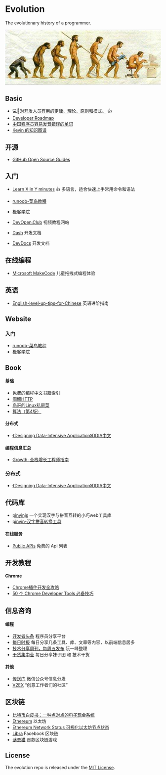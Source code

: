 # Evolution
The evolutionary history of a programmer.

![](https://github.com/TanChao90/evolution/raw/master/res/evolution.jpg)

## Basic
- [💻📖对开发人员有用的定律、理论、原则和模式。](https://github.com/nusr/hacker-laws-zh) 👍
- [Developer Roadmap](https://github.com/kamranahmedse/developer-roadmap)
- [中国程序员容易发音错误的单词](https://github.com/shimohq/chinese-programmer-wrong-pronunciation)
- [Kevin 的知识图谱](https://my.mindnode.com/pKCRgRVZBPRb6dgGgDRDpG1PhXLwAkvs5cXZqE32#744.6,-129.2,-2)

## 开源
- [GitHub Open Source Guides](https://opensource.guide/zh-cn/)

## 入门
- [Learn X in Y minutes](https://learnxinyminutes.com/) 👍 多语言，适合快速上手常用命令和语法
- [runoob-菜鸟教程](http://www.runoob.com/)
- [极客学院](http://www.jikexueyuan.com/)
- [DevOpen.Club](https://devopen.club/) 视频教程网站


- [Dash](https://kapeli.com/dash) 开发文档
- [DevDocs](https://devdocs.io/) 开发文档

## 在线编程
- [Microsoft MakeCode](https://www.microsoft.com/zh-cn/makecode?rtc=1) 儿童拖拽式编程体验

## 英语
- [English-level-up-tips-for-Chinese](https://github.com/byoungd/english-level-up-tips-for-Chinese) 英语进阶指南

## Website

### 入门

* [runoob-菜鸟教程](http://www.runoob.com/)
* [极客学院](http://www.jikexueyuan.com/)

## Book
#### 基础
- [免费的编程中文书籍索引](https://github.com/justjavac/free-programming-books-zh_CN)
- [图解HTTP](https://book.douban.com/subject/25863515/)
- [鸟哥的Linux私房菜](https://book.douban.com/subject/4889838/)
- [算法（第4版）](https://book.douban.com/subject/19952400/)

#### 分布式
- [《Designing Data-Intensive Application》DDIA中文](https://github.com/Vonng/ddia)

#### 编程信息汇总
- [Growth: 全栈增长工程师指南](https://growth.phodal.com/)

### 分布式

* [《Designing Data-Intensive Application》DDIA中文](https://github.com/Vonng/ddia)


## 代码库
- [pinyinjs](https://github.com/sxei/pinyinjs) 一个实现汉字与拼音互转的小巧web工具库
- [pinyin-汉字拼音转换工具](https://github.com/hotoo/pinyin)

#### 在线服务
- [Public APIs](https://github.com/public-apis/public-apis) 免费的 Api 列表


## 开发教程
#### Chrome
- [Chrome插件开发全攻略](https://github.com/sxei/chrome-plugin-demo)
- [50 个 Chrome Developer Tools 必备技巧](https://devopen.club/course/chromedevtools)


## 信息咨询
#### 编程
- [开发者头条](https://toutiao.io/) 程序员分享平台
- [每日时报](https://wubaiqing.github.io/zaobao/) 每日分享几条工具、库、文章等内容，以前端信息居多
- [技术分享周刊，每周五发布](https://github.com/ruanyf/weekly) 阮一峰整理
- [干货集中营](http://gank.io/) 每日分享妹子图 和 技术干货

#### 其他
- [传送门](https://chuansongme.com/) 微信公众号信息分发
- [V2EX](https://www.v2ex.com/) “创意工作者们的社区”

## 区块链
- [比特币白皮书：一种点对点的电子现金系统](https://www.8btc.com/wiki/bitcoin-a-peer-to-peer-electronic-cash-system)
- [Ethereum](https://ethereum.org/) 以太坊
- [Ethereum Network Status 可视化以太坊节点状态](https://ethstats.net/)
- [Libra](https://libra.org/zh-CN/) Facebook 区块链
- [谜恋猫](https://www.cryptokitties.co/) 首款区块链游戏


## License
The evolution repo is released under the [MIT License](https://opensource.org/licenses/MIT).
